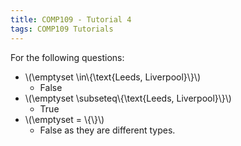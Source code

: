 ```yaml
---
title: COMP109 - Tutorial 4
tags: COMP109 Tutorials
---
```

For the following questions:

* \\(\\emptyset \\in\\{\\text{Leeds, Liverpool}\\}\\)
	* False
* \\(\\emptyset \\subseteq\\{\\text{Leeds, Liverpool}\\}\\)
	* True
* \\(\\emptyset = \\{\\}\\)
	* False as they are different types.
